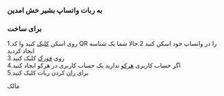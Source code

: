 ###  به ربات واتساپ بشیر خش امدین

### برای ساخت 


1.روی اسکن [کلیک](https://levanter.up.railway.app/md) کنید وا کد QR را در واتساپ خود اسکن کنید
‌‌‌‌‌‌‌2.حالا شما یک شناسه ایجاد کردید      
3.روی [فورک](https://github.com/lyfe00011/whatsapp-bot-md/fork) کلیک کنید  
4.اگر حساب کاربری [هرکو](https://signup.heroku.com/) ندارید یک حساب کاربری در هرکو ایجاد کنید  
5.برای [ران](https://levanter.up.railway.app/dmd) کردن ربات کلیک کنید 








مالک 
